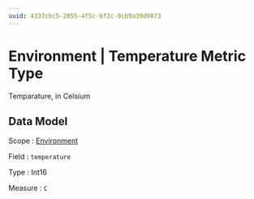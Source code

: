```yaml
---
uuid: 4337cbc5-2055-4f5c-bf2c-9cb9a39d9073
---
```

# Environment | Temperature Metric Type

Temparature, in Celsium

## Data Model

Scope
: [Environment](../metric-scopes-reference/environment.md)

Field
: `temperature`

Type
: Int16

Measure
: `C`

